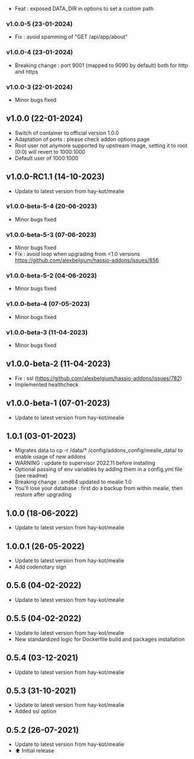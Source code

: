 - Feat : exposed DATA_DIR in options to set a custom path

### v1.0.0-5 (23-01-2024)
- Fix : avoid spamming of "GET /api/app/about"

### v1.0.0-4 (23-01-2024)
- Breaking change : port 9001 (mapped to 9090 by default) both for http and https

### v1.0.0-3 (22-01-2024)
- Minor bugs fixed

## v1.0.0 (22-01-2024)
- Switch of container to official version 1.0.0
- Adaptation of ports : please check addon options page
- Root user not anymore supported by upstream image, setting it to root (0:0) will revert to 1000:1000
- Default user of 1000:1000

## v1.0.0-RC1.1 (14-10-2023)
- Update to latest version from hay-kot/mealie
### v1.0.0-beta-5-4 (20-06-2023)
- Minor bugs fixed
### v1.0.0-beta-5-3 (07-06-2023)
- Minor bugs fixed
- Fix : avoid loop when upgrading from <1.0 versions https://github.com/alexbelgium/hassio-addons/issues/856

### v1.0.0-beta-5-2 (04-06-2023)
- Minor bugs fixed

### v1.0.0-beta-4 (07-05-2023)
- Minor bugs fixed

### v1.0.0-beta-3 (11-04-2023)
- Minor bugs fixed

## v1.0.0-beta-2 (11-04-2023)
- Fix : ssl (https://github.com/alexbelgium/hassio-addons/issues/782)
- Implemented healthcheck

## v1.0.0-beta-1 (07-01-2023)

- Update to latest version from hay-kot/mealie

## 1.0.1 (03-01-2023)

- Migrates data to cp -r /data/\* /config/addons_config/mealie_data/ to enable usage of new addons
- WARNING : update to supervisor 2022.11 before installing
- Optional passing of env variables by adding them in a config.yml file (see readme)
- Breaking change : amd64 updated to mealie 1.0
- You'll lose your database : first do a backup from within mealie, then restore after upgrading

## 1.0.0 (18-06-2022)

- Update to latest version from hay-kot/mealie

## 1.0.0.1 (26-05-2022)

- Update to latest version from hay-kot/mealie
- Add codenotary sign

## 0.5.6 (04-02-2022)

- Update to latest version from hay-kot/mealie

## 0.5.5 (04-02-2022)

- Update to latest version from hay-kot/mealie
- New standardized logic for Dockerfile build and packages installation

## 0.5.4 (03-12-2021)

- Update to latest version from hay-kot/mealie

## 0.5.3 (31-10-2021)

- Update to latest version from hay-kot/mealie
- Added ssl option

## 0.5.2 (26-07-2021)

- Update to latest version from hay-kot/mealie
- :arrow_up: Initial release
